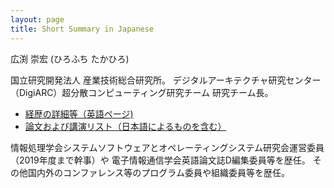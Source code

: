 ```yaml
---
layout: page
title: Short Summary in Japanese
---
```


広渕 崇宏 (ひろふち たかひろ)

国立研究開発法人 産業技術総合研究所。
デジタルアーキテクチャ研究センター（DigiARC）超分散コンピューティング研究チーム 研究チーム長。

- [経歴の詳細等（英語ページ)](../cv/)
- [論文および講演リスト（日本語によるものを含む）](../pub-ja.html)

情報処理学会システムソフトウェアとオペレーティングシステム研究会運営委員（2019年度まで幹事）や
電子情報通信学会英語論文誌D編集委員等を歴任。
その他国内外のコンファレンス等のプログラム委員や組織委員等を歴任。

